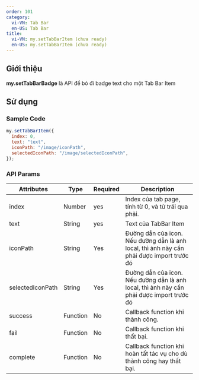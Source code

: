 ```yaml
---
order: 101
category:
  vi-VN: Tab Bar
  en-US: Tab Bar
title:
  vi-VN: my.setTabBarItem (chưa ready)
  en-US: my.setTabBarItem (chưa ready)
---
```


## Giới thiệu

**my.setTabBarBadge** là API để bỏ đi badge text cho một Tab Bar Item

## Sử dụng

### Sample Code

```js
my.setTabBarItem({
  index: 0,
  text: "text",
  iconPath: "/image/iconPath",
  selectedIconPath: "/image/selectedIconPath",
});
```

### API Params

| Attributes       | Type     | Required | Description                                                                               |
| ---------------- | -------- | -------- | ----------------------------------------------------------------------------------------- |
| index            | Number   | yes      | Index của tab page, tính từ 0, và từ trái qua phải.                                       |
| text             | String   | yes      | Text của TabBar Item                                                                      |
| iconPath         | String   | Yes      | Đường dẫn của icon. Nếu đường dẫn là anh local, thì ảnh này cần phải được import trước đó |
| selectedIconPath | String   | Yes      | Đường dẫn của icon. Nếu đường dẫn là anh local, thì ảnh này cần phải được import trước đó |
| success          | Function | No       | Callback function khi thành công.                                                         |
| fail             | Function | No       | Callback function khi thất bại.                                                           |
| complete         | Function | No       | Callback function khi hoàn tất tác vụ cho dù thành công hay thất bại.                     |
